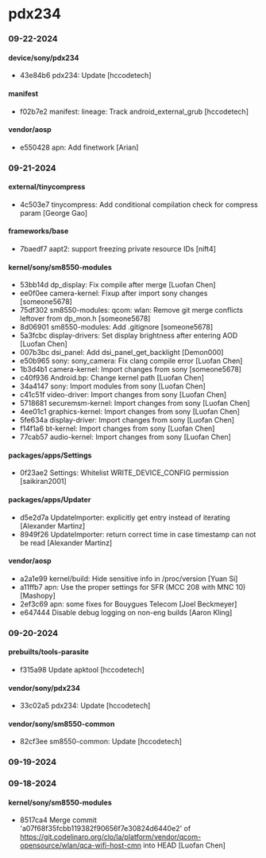 # pdx234

### 09-22-2024

#### device/sony/pdx234

* 43e84b6  pdx234: Update  [hccodetech]

#### manifest

* f02b7e2  manifest: lineage: Track android_external_grub  [hccodetech]

#### vendor/aosp

* e550428  apn: Add finetwork  [Arian]

### 09-21-2024

#### external/tinycompress

* 4c503e7  tinycompress: Add conditional compilation check for compress param  [George Gao]

#### frameworks/base

* 7baedf7  aapt2: support freezing private resource IDs  [nift4]

#### kernel/sony/sm8550-modules

* 53bb14d  dp_display: Fix compile after merge  [Luofan Chen]
* ee0f0ee  camera-kernel: Fixup after import sony changes  [someone5678]
* 75df302  sm8550-modules: qcom: wlan: Remove git merge conflicts leftover from dp_mon.h  [someone5678]
* 8d06901  sm8550-modules: Add .gitignore  [someone5678]
* 5a3fcbc  display-drivers: Set display brightness after entering AOD  [Luofan Chen]
* 007b3bc  dsi_panel: Add dsi_panel_get_backlight  [Demon000]
* e50b965  sony: sony_camera: Fix clang compile error  [Luofan Chen]
* 1b3d4b1  camera-kernel: Import changes from sony  [someone5678]
* c40f936  Android.bp: Change kernel path  [Luofan Chen]
* 34a4147  sony: Import modules from sony  [Luofan Chen]
* c41c51f  video-driver: Import changes from sony  [Luofan Chen]
* 5718681  securemsm-kernel: Import changes from sony  [Luofan Chen]
* 4ee01c1  graphics-kernel: Import changes from sony  [Luofan Chen]
* 5fe634a  display-driver: Import changes from sony  [Luofan Chen]
* f14f1a6  bt-kernel: Import changes from sony  [Luofan Chen]
* 77cab57  audio-kernel: Import changes from sony  [Luofan Chen]

#### packages/apps/Settings

* 0f23ae2  Settings: Whitelist WRITE_DEVICE_CONFIG permission  [saikiran2001]

#### packages/apps/Updater

* d5e2d7a  UpdateImporter: explicitly get entry instead of iterating  [Alexander Martinz]
* 8949f26  UpdateImporter: return correct time in case timestamp can not be read  [Alexander Martinz]

#### vendor/aosp

* a2a1e99  kernel/build: Hide sensitive info in /proc/version  [Yuan Si]
* a11ffb7  apn: Use the proper settings for SFR (MCC 208 with MNC 10)  [Mashopy]
* 2ef3c69  apn: some fixes for Bouygues Telecom  [Joel Beckmeyer]
* e647444  Disable debug logging on non-eng builds  [Aaron Kling]

### 09-20-2024

#### prebuilts/tools-parasite

* f315a98  Update apktool  [hccodetech]

#### vendor/sony/pdx234

* 33c02a5  pdx234: Update  [hccodetech]

#### vendor/sony/sm8550-common

* 82cf3ee  sm8550-common: Update  [hccodetech]

### 09-19-2024

### 09-18-2024

#### kernel/sony/sm8550-modules

* 8517ca4  Merge commit 'a07f68f35fcbb119382f90656f7e30824d6440e2' of https://git.codelinaro.org/clo/la/platform/vendor/qcom-opensource/wlan/qca-wifi-host-cmn into HEAD  [Luofan Chen]


